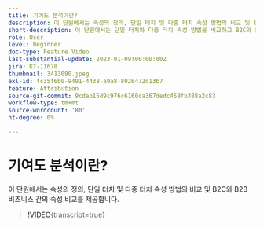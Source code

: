 ```yaml
---
title: 기여도 분석이란?
description: 이 단원에서는 속성의 정의, 단일 터치 및 다중 터치 속성 방법의 비교 및 B2C와 B2B 비즈니스 간의 속성 비교를 제공합니다.
short-description: 이 단원에서는 단일 터치와 다중 터치 속성 방법을 비교하고 B2C와 B2B 비즈니스 간의 속성을 비교합니다.
role: User
level: Beginner
doc-type: Feature Video
last-substantial-update: 2023-01-09T00:00:00Z
jira: KT-11678
thumbnail: 3413090.jpeg
exl-id: fc35f6b0-9491-4438-a9a8-8026472d13b7
feature: Attribution
source-git-commit: 9cdab15d9c976c6160ca367dedc458fb388a2c83
workflow-type: tm+mt
source-wordcount: '80'
ht-degree: 0%

---
```


# 기여도 분석이란?

이 단원에서는 속성의 정의, 단일 터치 및 다중 터치 속성 방법의 비교 및 B2C와 B2B 비즈니스 간의 속성 비교를 제공합니다.

>[!VIDEO](https://video.tv.adobe.com/v/3413090/?learn=on){transcript=true}
